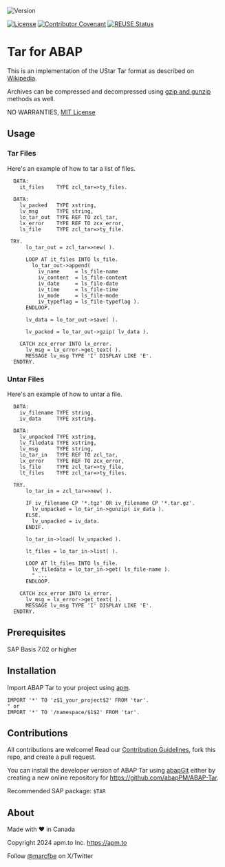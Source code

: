 ![Version](https://img.shields.io/endpoint?url=https://shield.abap.space/version-shield-json/github/abapPM/ABAP-Tar/src/zcl_tar.clas.abap/c_version&label=Version&color=blue)

[![License](https://img.shields.io/github/license/abapPM/ABAP-Tar?label=License&&color=success)](LICENSE)
[![Contributor Covenant](https://img.shields.io/badge/Contributor%20Covenant-2.1-4baaaa.svg?&color=success)](https://github.com/abapPM/.github/blob/main/CODE_OF_CONDUCT.md)
[![REUSE Status](https://api.reuse.software/badge/github.com/abapPM/ABAP-Tar)](https://api.reuse.software/info/github.com/abapPM/ABAP-Tar)

# Tar for ABAP

This is an implementation of the UStar Tar format as described on [Wikipedia](https://en.wikipedia.org/wiki/Tar_(computing)). 

Archives can be compressed and decompressed using [gzip and gunzip](https://en.wikipedia.org/wiki/Gzip) methods as well.

NO WARRANTIES, [MIT License](LICENSE)

## Usage

### Tar Files

Here's an example of how to tar a list of files.

```abap
  DATA:
    it_files    TYPE zcl_tar=>ty_files.

  DATA:
    lv_packed   TYPE xstring,
    lv_msg      TYPE string,
    lo_tar_out  TYPE REF TO zcl_tar,
    lx_error    TYPE REF TO zcx_error,
    ls_file     TYPE zcl_tar=>ty_file.
  
 TRY.
      lo_tar_out = zcl_tar=>new( ).

      LOOP AT it_files INTO ls_file.
        lo_tar_out->append(
          iv_name     = ls_file-name
          iv_content  = ls_file-content
          iv_date     = ls_file-date
          iv_time     = ls_file-time
          iv_mode     = ls_file-mode
          iv_typeflag = ls_file-typeflag ).
      ENDLOOP.

      lv_data = lo_tar_out->save( ).

      lv_packed = lo_tar_out->gzip( lv_data ).

    CATCH zcx_error INTO lx_error.
      lv_msg = lx_error->get_text( ).
      MESSAGE lv_msg TYPE 'I' DISPLAY LIKE 'E'.
  ENDTRY.
```

### Untar Files

Here's an example of how to untar a file.

```abap
  DATA:
    iv_filename TYPE string,
    iv_data     TYPE xstring.

  DATA:
    lv_unpacked TYPE xstring,
    lv_filedata TYPE xstring,
    lv_msg      TYPE string,
    lo_tar_in   TYPE REF TO zcl_tar,
    lx_error    TYPE REF TO zcx_error,
    ls_file     TYPE zcl_tar=>ty_file,
    lt_files    TYPE zcl_tar=>ty_files.
  
  TRY.
      lo_tar_in = zcl_tar=>new( ).

      IF iv_filename CP '*.tgz' OR iv_filename CP '*.tar.gz'.
        lv_unpacked = lo_tar_in->gunzip( iv_data ).
      ELSE.
        lv_unpacked = iv_data.
      ENDIF.

      lo_tar_in->load( lv_unpacked ).

      lt_files = lo_tar_in->list( ).

      LOOP AT lt_files INTO ls_file.
        lv_filedata = lo_tar_in->get( ls_file-name ).
        " ...
      ENDLOOP.

    CATCH zcx_error INTO lx_error.
      lv_msg = lx_error->get_text( ).
      MESSAGE lv_msg TYPE 'I' DISPLAY LIKE 'E'.
  ENDTRY.
```

## Prerequisites

SAP Basis 7.02 or higher

## Installation

Import ABAP Tar to your project using [apm](https://abappm.com).

```abap
IMPORT '*' TO 'z$1_your_project$2' FROM 'tar'.
" or
IMPORT '*' TO '/namespace/$1$2' FROM 'tar'.
```

## Contributions

All contributions are welcome! Read our [Contribution Guidelines](CONTRIBUTING.md), fork this repo, and create a pull request.

You can install the developer version of ABAP Tar using [abapGit](https://github.com/abapGit/abapGit) either by creating a new online repository for https://github.com/abapPM/ABAP-Tar.

Recommended SAP package: `$TAR`

## About

Made with ❤️ in Canada

Copyright 2024 apm.to Inc. <https://apm.to>

Follow [@marcfbe](https://twitter.com/marcfbe) on X/Twitter
